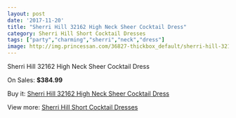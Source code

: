 ```yaml
---
layout: post
date: '2017-11-20'
title: "Sherri Hill 32162 High Neck Sheer Cocktail Dress"
category: Sherri Hill Short Cocktail Dresses
tags: ["party","charming","sherri","neck","dress"]
image: http://img.princessan.com/36827-thickbox_default/sherri-hill-32162-high-neck-sheer-cocktail-dress.jpg
---
```

Sherri Hill 32162 High Neck Sheer Cocktail Dress

On Sales: **$384.99**
<a href="https://www.princessan.com/en/17188-sherri-hill-32162-high-neck-sheer-cocktail-dress.html"><amp-img layout="responsive" width="600" height="600" src="//img.princessan.com/36827-thickbox_default/sherri-hill-32162-high-neck-sheer-cocktail-dress.jpg" alt="Sherri Hill 32162 High Neck Sheer Cocktail Dress 0" /></a>

Buy it: [Sherri Hill 32162 High Neck Sheer Cocktail Dress](https://www.princessan.com/en/17188-sherri-hill-32162-high-neck-sheer-cocktail-dress.html "Sherri Hill 32162 High Neck Sheer Cocktail Dress")

View more: [Sherri Hill Short Cocktail Dresses](https://www.princessan.com/en/144- "Sherri Hill Short Cocktail Dresses")